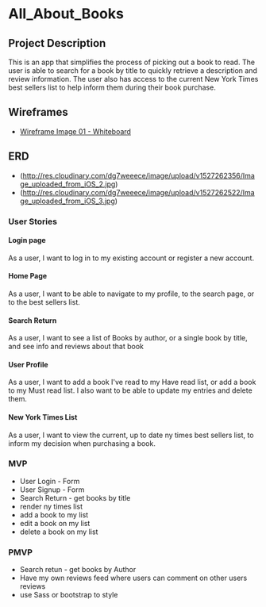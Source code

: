 # All_About_Books

## Project Description
This is an app that simplifies the process of picking out a book to read. The user is able to search for a book by title to quickly retrieve a description and review information. The user also has access to the current New York Times best sellers list to help inform them during their book purchase.


## Wireframes
* [Wireframe Image 01 - Whiteboard](http://res.cloudinary.com/dg7weeece/image/upload/v1527175154/Image_uploaded_from_iOS.jpg)

## ERD
* (http://res.cloudinary.com/dg7weeece/image/upload/v1527262356/Image_uploaded_from_iOS_2.jpg)
* (http://res.cloudinary.com/dg7weeece/image/upload/v1527262522/Image_uploaded_from_iOS_3.jpg)

###	User Stories
	
####	Login page
As a user, I want to log in to my existing account or register a new account.	
	
####	Home Page
As a user, I want to be able to navigate to my profile, to the search page, or to the best sellers list.
	
####	Search Return
As a user, I want to see a list of Books by author, or a single book by title, and see info and reviews about that book	
	
####	User Profile
As a user, I want to add a book I've read to my Have read list, or add a book to my Must read list. I also want to be able to update my entries and delete them.	


#### New York Times List
As a user, I want to view the current, up to date ny times best sellers list, to inform my decision when purchasing a book.


###	MVP
* User Login - Form
* User Signup - Form
* Search Return - get books by title
* render ny times list
* add a book to my list
* edit a book on my list
* delete a book on my list

###	PMVP
* Search retun - get books by Author
* Have my own reviews feed where users can comment on other users reviews
* use Sass or bootstrap to style

